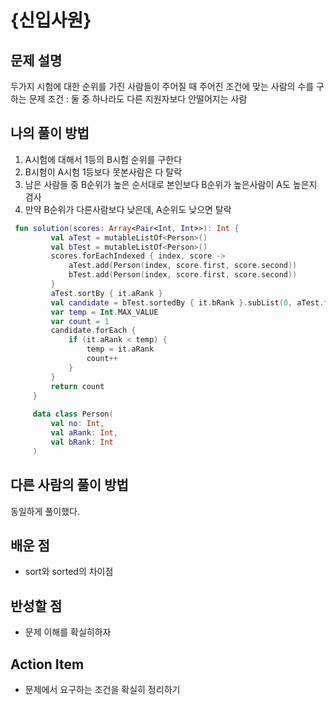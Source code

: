 # {신입사원}

## 문제 설명
두가지 시험에 대한 순위를 가진 사람들이 주어질 때 주어진 조건에 맞는 사람의 수를 구하는 문제
조건 : 둘 중 하나라도 다른 지원자보다 안떨어지는 사람


## 나의 풀이 방법
1. A시험에 대해서 1등의 B시험 순위를 구한다 
2. B시험이 A시험 1등보다 못본사람은 다 탈락
3. 남은 사람들 중 B순위가 높은 순서대로 본인보다 B순위가 높은사람이 A도 높은지 검사
4. 만약 B순위가 다른사람보다 낮은데, A순위도 낮으면 탈락
```kotlin
 fun solution(scores: Array<Pair<Int, Int>>): Int {
         val aTest = mutableListOf<Person>()
         val bTest = mutableListOf<Person>()
         scores.forEachIndexed { index, score ->
             aTest.add(Person(index, score.first, score.second))
             bTest.add(Person(index, score.first, score.second))
         }
         aTest.sortBy { it.aRank }
         val candidate = bTest.sortedBy { it.bRank }.subList(0, aTest.first().bRank - 1)
         var temp = Int.MAX_VALUE
         var count = 1
         candidate.forEach {
             if (it.aRank < temp) {
                 temp = it.aRank
                 count++
             }
         }
         return count
     }
 
     data class Person(
         val no: Int,
         val aRank: Int,
         val bRank: Int
     )
```

## 다른 사람의 풀이 방법
동일하게 풀이했다.

## 배운 점
- sort와 sorted의 차이점

## 반성할 점
- 문제 이해를 확실히하자

## Action Item
- 문제에서 요구하는 조건을 확실히 정리하기